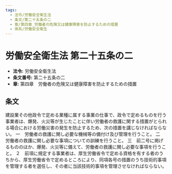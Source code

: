 ```yaml
---
tags:
  - 法令/労働安全衛生法
  - 条文/第二十五条の二
  - 章/第四章_労働者の危険又は健康障害を防止するための措置
  - 体系/労働安全衛生
---
```

# 労働安全衛生法 第二十五条の二

- **法令:** 労働安全衛生法
- **条文番号:** 第二十五条の二
- **章:** 第四章　労働者の危険又は健康障害を防止するための措置

## 条文
建設業その他政令で定める業種に属する事業の仕事で、政令で定めるものを行う事業者は、爆発、火災等が生じたことに伴い労働者の救護に関する措置がとられる場合における労働災害の発生を防止するため、次の措置を講じなければならない。
一　労働者の救護に関し必要な機械等の備付け及び管理を行うこと。
二　労働者の救護に関し必要な事項についての訓練を行うこと。
三　前二号に掲げるもののほか、爆発、火災等に備えて、労働者の救護に関し必要な事項を行うこと。
２　前項に規定する事業者は、厚生労働省令で定める資格を有する者のうちから、厚生労働省令で定めるところにより、同項各号の措置のうち技術的事項を管理する者を選任し、その者に当該技術的事項を管理させなければならない。

